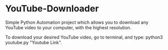 # YouTube-Downloader
Simple Python Automation project which allows you to download any YouTube video to your computer, with the highest resolution.

To download your desired YouTube video, go to terminal, and type: python3 youtube.py "Youtube Link".

